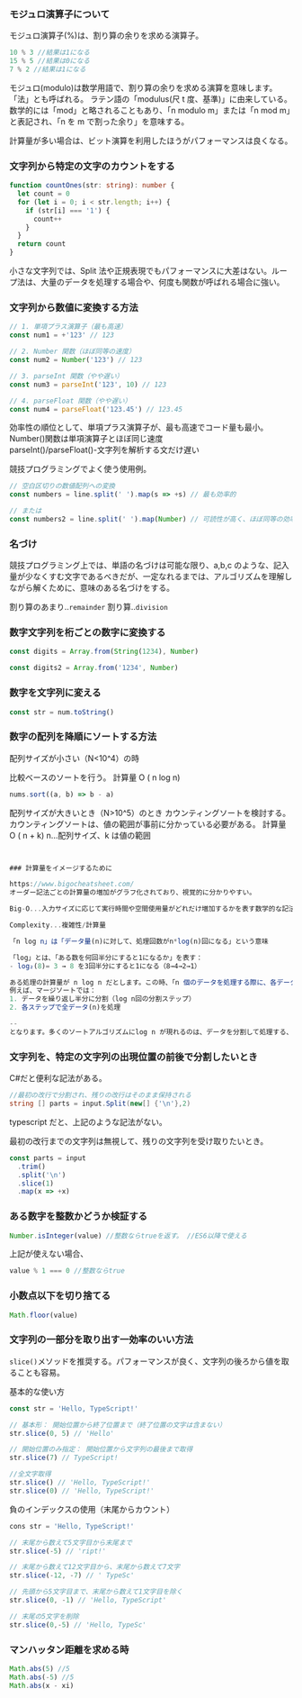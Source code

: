 ### モジュロ演算子について

モジュロ演算子(%)は、割り算の余りを求める演算子。

```typescript
10 % 3 //結果は1になる
15 % 5 //結果は0になる
7 % 2 //結果は1になる
```

モジュロ(modulo)は数学用語で、割り算の余りを求める演算を意味します。「法」とも呼ばれる。
ラテン語の「modulus(尺 t 度、基準)」に由来している。数学的には「mod」と略されることもあり、「n modulo m」または「n mod m」と表記され、「n を m で割った余り」を意味する。

計算量が多い場合は、ビット演算を利用したほうがパフォーマンスは良くなる。

### 文字列から特定の文字のカウントをする

```typescript
function countOnes(str: string): number {
  let count = 0
  for (let i = 0; i < str.length; i++) {
    if (str[i] === '1') {
      count++
    }
  }
  return count
}
```

小さな文字列では、Split 法や正規表現でもパフォーマンスに大差はない。ループ法は、大量のデータを処理する場合や、何度も関数が呼ばれる場合に強い。

### 文字列から数値に変換する方法

```typescript
// 1. 単項プラス演算子（最も高速）
const num1 = +'123' // 123

// 2. Number 関数（ほぼ同等の速度）
const num2 = Number('123') // 123

// 3. parseInt 関数（やや遅い）
const num3 = parseInt('123', 10) // 123

// 4. parseFloat 関数（やや遅い）
const num4 = parseFloat('123.45') // 123.45
```

効率性の順位として、単項プラス演算子が、最も高速でコード量も最小。  
Number()関数は単項演算子とほぼ同じ速度  
parseInt()/parseFloat()-文字列を解析する文だけ遅い

競技プログラミングでよく使う使用例。

```typescript
// 空白区切りの数値配列への変換
const numbers = line.split(' ').map(s => +s) // 最も効率的

// または
const numbers2 = line.split(' ').map(Number) // 可読性が高く、ほぼ同等の効率性
```

### 名づけ

競技プログラミング上では、単語の名づけは可能な限り、a,b,c のような、記入量が少なくすむ文字であるべきだが、一定なれるまでは、アルゴリズムを理解しながら解くために、意味のある名づけをする。

割り算のあまり..`remainder`
割り算..`division`

### 数字文字列を桁ごとの数字に変換する

```typescript
const digits = Array.from(String(1234), Number)

const digits2 = Array.from('1234', Number)
```

### 数字を文字列に変える

```typescript
const str = num.toString()
```

### 数字の配列を降順にソートする方法

配列サイズが小さい（N<10^4）の時

比較ベースのソートを行う。
計算量 O ( n log n)

```typescript
nums.sort((a, b) => b - a)
```

配列サイズが大きいとき（N>10^5）のとき
カウンティングソートを検討する。  
カウンティングソートは、値の範囲が事前に分かっている必要がある。
計算量 O ( n + k) n...配列サイズ、k は値の範囲

```typescript


### 計算量をイメージするために

https://www.bigocheatsheet.com/
オーダー記法ごとの計算量の増加がグラフ化されており、視覚的に分かりやすい。

Big-O...入力サイズに応じて実行時間や空間使用量がどれだけ増加するかを表す数学的な記法

Complexity...複雑性/計算量

「n log n」は「データ量(n)に対して、処理回数がn*log(n)回になる」という意味

「log」とは、「ある数を何回半分にすると1になるか」を表す：
- log₂(8)= 3 → 8 を3回半分にすると1になる（8→4→2→1）

ある処理の計算量が n log n だとします。この時、「n 個のデータを処理する際に、各データに対して、約log(n)回の操作が比兆」と考えれる。
例えば、マージソートでは：
1. データを繰り返し半分に分割（log n回の分割ステップ）
2. 各ステップで全データ(n)を処理

--
となります。多くのソートアルゴリズムにlog n が現れるのは、データを分割して処理する、という方法に由来します。
```

### 文字列を、特定の文字列の出現位置の前後で分割したいとき

C#だと便利な記法がある。

```csharp
//最初の改行で分割され、残りの改行はそのまま保持される
string [] parts = input.Split(new[] {'\n'},2)

```

typescript だと、上記のような記法がない。

最初の改行までの文字列は無視して、残りの文字列を受け取りたいとき。

```typescript
const parts = input
  .trim()
  .split('\n')
  .slice(1)
  .map(x => +x)
```

### ある数字を整数かどうか検証する

```typescript
Number.isInteger(value) //整数ならtrueを返す。 //ES6以降で使える
```

上記が使えない場合、

```typescript
value % 1 === 0 //整数ならtrue
```

### 小数点以下を切り捨てる

```typescript
Math.floor(value)
```

### 文字列の一部分を取り出す一効率のいい方法

`slice()`メソッドを推奨する。パフォーマンスが良く、文字列の後ろから値を取ることも容易。

基本的な使い方

```typescript
const str = 'Hello, TypeScript!'

// 基本形： 開始位置から終了位置まで（終了位置の文字は含まない）
str.slice(0, 5) // 'Hello'

// 開始位置のみ指定： 開始位置から文字列の最後まで取得
str.slice(7) // TypeScript!

//全文字取得
str.slice() // 'Hello, TypeScript!'
str.slice(0) // 'Hello, TypeScript!'
```

負のインデックスの使用（末尾からカウント）

```typescript
cons str = 'Hello, TypeScript!'

// 末尾から数えて5文字目から末尾まで
str.slice(-5) // 'ript!'

// 末尾から数えて12文字目から、末尾から数えて7文字
str.slice(-12, -7) // ' TypeSc'

// 先頭から5文字目まで、末尾から数えて1文字目を除く
str.slice(0, -1) // 'Hello, TypeScript'

// 末尾の5文字を削除
str.slice(0,-5) // 'Hello, TypeSc'

```

### マンハッタン距離を求める時

```typescript
Math.abs(5) //5
Math.abs(-5) //5
Math.abs(x - xi)
```
